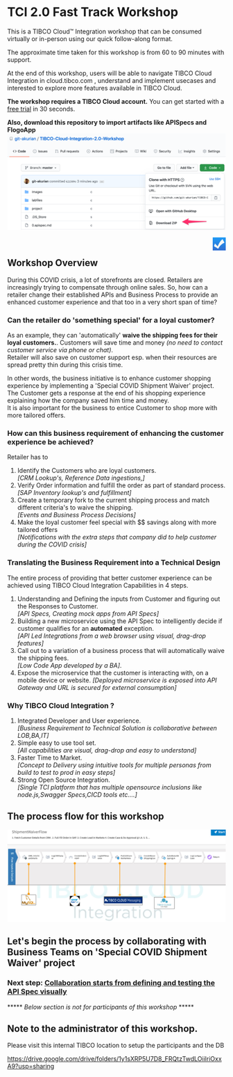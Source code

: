 # TCI 2.0 Fast Track Workshop
This is a TIBCO Cloud™ Integration workshop that can be consumed virtually or in-person using our quick follow-along format.

The approximate time taken for this workshop is from 60 to 90 minutes with support.

At the end of this workshop, users will be able to navigate TIBCO Cloud Integration in cloud.tibco.com , understand and implement usecases and interested to explore more features available in TIBCO Cloud.

**The workshop requires a TIBCO Cloud account.**  You can get started with a [free trial](trialsignup.md) in 30 seconds.

**Also, download this repository to import artifacts like APISpecs and FlogoApp**
![Download](/images/gitzip1.png)

<img src="/images/poll.png" alt="poll" width=30 height=30 style="float:right"/> 

## Workshop Overview
During this COVID crisis, a lot of storefronts are closed. Retailers are increasingly trying to compensate through online sales.
So, how can a retailer change their established APIs and Business Process to provide an enhanced customer experience and that too in a very short span of time?   

### Can the retailer do 'something special' for a loyal customer?  
As an example, they can 'automatically' **waive the shipping fees for their loyal customers.**.
Customers will save time and money *(no need to contact customer service via phone or chat)*.  
Retailer will also save on customer support esp. when their resources are spread pretty thin during this crisis time.  

In other words, the business initiative is to enhance customer shopping experience by implementing a 'Special COVID Shipment Waiver' project.  
The Customer gets a response at the end of his shopping experience explaining how the company saved him time and money.  
It is also important for the business to entice Customer to shop more with more tailored offers.

### How can this business requirement of enhancing the customer experience be achieved?  
Retailer has to
1) Identify the Customers who are loyal customers.  
*[CRM Lookup's, Reference Data ingestions,]*
2) Verify Order information and fulfill the order as part of standard process.  
*[SAP Inventory lookup's and fulfillment]*
3) Create a temporary fork to the current shipping process and match different criteria's to waive the shipping.  
*[Events and Business Process Decisions]*
4) Make the loyal customer feel special with $$ savings along with more tailored offers   
*[Notifications with the extra steps that company did to help customer during the COVID crisis]*   

### Translating the Business Requirement into a Technical Design
The entire process of providing that better customer experience can be achieved using TIBCO Cloud Integration Capabilities in 4 steps.  
1) Understanding and Defining the inputs from Customer and figuring out the Responses to Customer.  
*[API Specs, Creating mock apps from API Specs]*
2) Building a new microservice using the API Spec to intelligently decide if customer qualifies for an **automated** exception.  
*[API Led Integrations from a web browser using visual, drag-drop features]*
3) Call out to a variation of a business process that will automatically waive the shipping fees.  
*[Low Code App developed by a BA]*.
4) Expose the microservice that the customer is interacting with, on a mobile device or website.
*[Deployed microservice is exposed into API Gateway and URL is secured for external consumption]*

### Why TIBCO Cloud Integration ?
1) Integrated Developer and User experience.  
*[Business Requirement to Technical Solution is collaborative between LOB,BA,IT]*
2) Simple easy to use tool set.  
*[All capabilities are visual, drag-drop and easy to understand]*
3) Faster Time to Market.  
*[Concept to Delivery using intuitive tools for multiple personas from build to test to prod in easy steps]*
4) Strong Open Source Integration.  
*[Single TCI platform that has multiple opensource inclusions like node.js,Swagger Specs,CICD tools etc....]*

## The process flow for this workshop
![FlowChart](/images/FlowChart.jpg)

## Let's begin the process by collaborating with Business Teams on 'Special COVID Shipment Waiver' project
### Next step: [Collaboration starts from defining and testing the API Spec visually](0.apispec.md)

***** *Below section is not for participants of this workshop* *****
## Note to the administrator of this workshop.

Please visit this internal TIBCO location to setup the participants and the DB

https://drive.google.com/drive/folders/1y1sXRP5U7D8_FRQtzTwdLOiilriOxxA9?usp=sharing
